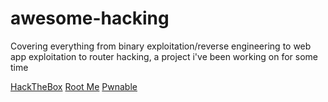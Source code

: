 # awesome-hacking
Covering everything from binary exploitation/reverse engineering to web app exploitation to router hacking, a project i've been working on for some time


[HackTheBox](https://hackthebox.eu)
[Root Me](https://root-me.org)
[Pwnable](https://pwnable.tw)

